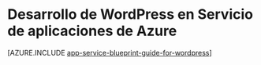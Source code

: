 <properties 
	pageTitle="Desarrollo de WordPress en Servicio de aplicaciones de Azure" 
	description="Conozca los procedimientos recomendados para desarrollar y escalar WordPress en Azure." 
	keywords="servicio de aplicaciones, servicio de aplicaciones de azure, escalar wordpress, wordpress escalable, wordpress"
	services="app-service" 
	documentationCenter="" 
	authors="sunbuild" 
	manager="wpickett" 
	editor=""/>

<tags 
	ms.service="app-service" 
	ms.workload="na" 
	ms.tgt_pltfrm="na" 
	ms.devlang="na" 
	ms.topic="article" 
	ms.date="02/26/2016" 
	ms.author="sunbuild"/>

# Desarrollo de WordPress en Servicio de aplicaciones de Azure

[AZURE.INCLUDE [app-service-blueprint-guide-for-wordpress](../../includes/app-service-blueprint-guide-for-wordpress.md)]

<!---HONumber=AcomDC_0302_2016-->